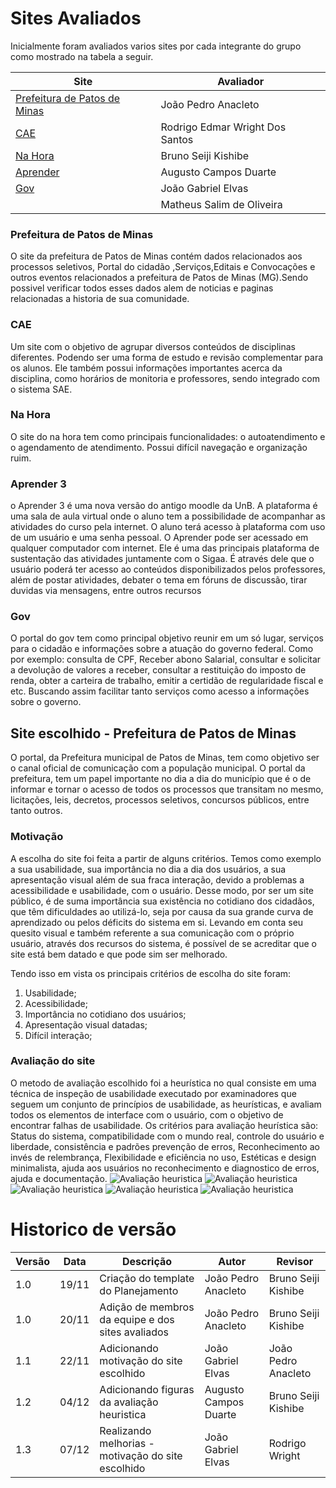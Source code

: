 # Sites Avaliados

Inicialmente foram avaliados varios sites por cada integrante do grupo como mostrado na tabela a seguir.

| Site                                                                | Avaliador                       |
| ------------------------------------------------------------------- | ------------------------------- |
| [Prefeitura de Patos de Minas](http://patosdeminas.mg.gov.br/home/) | João Pedro Anacleto             |
| [CAE](https://sae.unb.br/cae/conteudo/unbfga)                       | Rodrigo Edmar Wright Dos Santos |
| [Na Hora](https://www.nahora.df.gov.br/)                            | Bruno Seiji Kishibe             |
| [Aprender](https://aprender3.unb.br/login/index.php)                | Augusto Campos Duarte           |
| [Gov](https://www.gov.br/pt-br)                                     | João Gabriel Elvas              |
| []()                                                                | Matheus Salim de Oliveira       |

### Prefeitura de Patos de Minas

O site da prefeitura de Patos de Minas contém dados relacionados aos processos seletivos, Portal do cidadão ,Serviços,Editais e Convocações e outros eventos relacionados a prefeitura de Patos de Minas (MG).Sendo possivel verificar todos esses dados alem de noticias e paginas relacionadas a historia de sua comunidade.

### CAE

Um site com o objetivo de agrupar diversos conteúdos de disciplinas diferentes. Podendo ser uma forma de estudo e revisão complementar para os alunos. Ele também possui informações importantes acerca da disciplina, como horários de monitoria e professores, sendo integrado com o sistema SAE.

### Na Hora

O site do na hora tem como principais funcionalidades: o autoatendimento e o agendamento de atendimento. Possui difícil navegação e organização ruim.

### Aprender 3

o Aprender 3 é uma nova versão do antigo moodle da UnB. A plataforma é uma sala de aula virtual onde o aluno tem a possibilidade de acompanhar as atividades do curso pela internet. O aluno terá acesso à plataforma com uso de um usuário e uma senha pessoal. O Aprender pode ser acessado em qualquer computador com internet. Ele é uma das principais plataforma de sustentação das atividades juntamente com o Sigaa. É através dele que o usuário poderá ter acesso ao conteúdos disponibilizados pelos professores, além de postar atividades, debater o tema em fóruns de discussão, tirar duvidas via mensagens, entre outros recursos

### Gov

O portal do gov tem como principal objetivo reunir em um só lugar, serviços para o cidadão e informações sobre a atuação do governo federal. Como por exemplo: consulta de CPF, Receber abono Salarial, consultar e solicitar a devolução de valores a receber, consultar a restituição do imposto de renda, obter a carteira de trabalho, emitir a certidão de regularidade fiscal e etc. Buscando assim facilitar tanto serviços como acesso a informações sobre o governo.

## Site escolhido - Prefeitura de Patos de Minas

O portal, da Prefeitura municipal de Patos de Minas, tem como objetivo ser o canal oficial de
comunicação com a população municipal. O portal da prefeitura, tem um papel importante no
dia a dia do município que é o de informar e tornar o acesso de todos os processos que
transitam no mesmo, licitações, leis, decretos, processos seletivos, concursos públicos, entre
tanto outros.

### Motivação

A escolha do site foi feita a partir de alguns critérios. Temos como exemplo a sua usabilidade, sua importância no dia a dia dos usuários, a sua apresentação visual além de sua fraca interação, devido a problemas a acessibilidade e usabilidade, com o usuário. Desse modo, por ser um site público, é de suma importância sua existência no cotidiano dos cidadãos, que têm dificuldades ao utilizá-lo, seja por causa da sua grande curva de aprendizado ou pelos déficits do sistema em si. Levando em conta seu quesito visual e também referente a sua comunicação com o próprio usuário, através dos recursos do sistema, é possível de se acreditar que o site está bem datado e que pode sim ser melhorado.

Tendo isso em vista os principais critérios de escolha do site foram:

1. Usabilidade;
2. Acessibilidade;
3. Importância no cotidiano dos usuários;
4. Apresentação visual datadas;
5. Difícil interação;


### Avaliação do site

O metodo de avaliação escolhido foi a heurística no qual consiste em uma técnica de inspeção de usabilidade executado por examinadores que seguem um conjunto de princípios de usabilidade, as heurísticas, e avaliam todos os elementos de interface com o usuário, com o objetivo de encontrar falhas de usabilidade. Os critérios para avaliação heurística são: Status do sistema, compatibilidade com o mundo real, controle do usuário e liberdade, consistência e padrões prevenção de erros, Reconhecimento ao invés de relembrança, Flexibilidade e eficiência no uso, Estéticas e design minimalista, ajuda aos usuários no reconhecimento e diagnostico de erros, ajuda e documentação.
![Avaliação heuristica](./assets/Avaliacao1.png)
![Avaliação heuristica](./assets/Avaliacao2.png)
![Avaliação heuristica](./assets/Avaliacao3.png)
![Avaliação heuristica](./assets/Avaliacao4.png)
![Avaliação heuristica](./assets/Avaliacao5.png)

# Historico de versão

| Versão | Data  | Descrição                                         | Autor                 | Revisor             |
| ------ | ----- | ------------------------------------------------- | --------------------- | ------------------- |
| 1.0    | 19/11 | Criação do template do Planejamento               | João Pedro Anacleto   | Bruno Seiji Kishibe |
| 1.0    | 20/11 | Adição de membros da equipe e dos sites avaliados | João Pedro Anacleto   | Bruno Seiji Kishibe |
| 1.1    | 22/11 | Adicionando motivação do site escolhido           | João Gabriel Elvas    | João Pedro Anacleto |
| 1.2    | 04/12 | Adicionando figuras da avaliação heuristica       | Augusto Campos Duarte | Bruno Seiji Kishibe |
| 1.3    | 07/12 | Realizando melhorias - motivação do site escolhido| João Gabriel Elvas    | Rodrigo Wright      |
